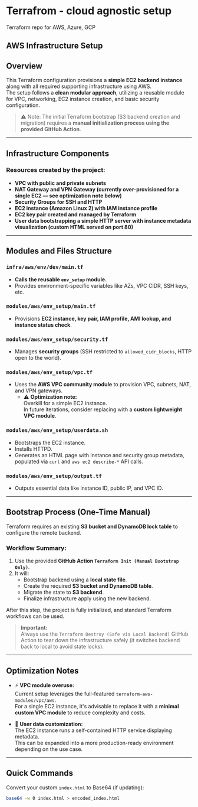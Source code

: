 # Terrafrom - cloud agnostic setup
Terraform repo for AWS, Azure, GCP


## AWS Infrastructure Setup

## Overview

This Terraform configuration provisions a **simple EC2 backend instance** along with all required supporting infrastructure using AWS.  
The setup follows a **clean modular approach**, utilizing a reusable module for VPC, networking, EC2 instance creation, and basic security configuration.

> ⚠ Note: The initial Terraform bootstrap (S3 backend creation and migration) requires a **manual initialization process using the provided GitHub Action**.

---

## Infrastructure Components

### Resources created by the project:
- **VPC with public and private subnets**
- **NAT Gateway and VPN Gateway (currently over-provisioned for a single EC2 — see optimization note below)**
- **Security Groups for SSH and HTTP**
- **EC2 instance (Amazon Linux 2) with IAM instance profile**
- **EC2 key pair created and managed by Terraform**
- **User data bootstrapping a simple HTTP server with instance metadata visualization (custom HTML served on port 80)**

---

## Modules and Files Structure

### `infra/aws/env/dev/main.tf`
- **Calls the reusable `env_setup` module.**
- Provides environment-specific variables like AZs, VPC CIDR, SSH keys, etc.

### `modules/aws/env_setup/main.tf`
- Provisions **EC2 instance, key pair, IAM profile, AMI lookup, and instance status check**.

### `modules/aws/env_setup/security.tf`
- Manages **security groups** (SSH restricted to `allowed_cidr_blocks`, HTTP open to the world).

### `modules/aws/env_setup/vpc.tf`
- Uses the **AWS VPC community module** to provision VPC, subnets, NAT, and VPN gateways.
  - ⚠ **Optimization note:**  
    Overkill for a simple EC2 instance.  
    In future iterations, consider replacing with a **custom lightweight VPC module**.

### `modules/aws/env_setup/userdata.sh`
- Bootstraps the EC2 instance.
- Installs HTTPD.
- Generates an HTML page with instance and security group metadata, populated via `curl` and `aws ec2 describe-*` API calls.

### `modules/aws/env_setup/output.tf`
- Outputs essential data like instance ID, public IP, and VPC ID.

---

## Bootstrap Process (One-Time Manual)

Terraform requires an existing **S3 bucket and DynamoDB lock table** to configure the remote backend.

### Workflow Summary:
1. Use the provided **GitHub Action `Terraform Init (Manual Bootstrap Only)`**.
2. It will:
   - Bootstrap backend using a **local state file**.
   - Create the required **S3 bucket and DynamoDB table**.
   - Migrate the state to **S3 backend**.
   - Finalize infrastructure apply using the new backend.

After this step, the project is fully initialized, and standard Terraform workflows can be used.

> **Important:**  
> Always use the `Terraform Destroy (Safe via Local Backend)` GitHub Action to tear down the infrastructure safely (it switches backend back to local to avoid state locks).

---

## Optimization Notes
- ⚡ **VPC module overuse:**  
  Current setup leverages the full-featured `terraform-aws-modules/vpc/aws`.  
  For a single EC2 instance, it's advisable to replace it with a **minimal custom VPC module** to reduce complexity and costs.

- 🚀 **User data customization:**  
  The EC2 instance runs a self-contained HTTP service displaying metadata.  
  This can be expanded into a more production-ready environment depending on the use case.

---

## Quick Commands

Convert your custom `index.html` to Base64 (if updating):
```bash
base64 -w 0 index.html > encoded_index.html